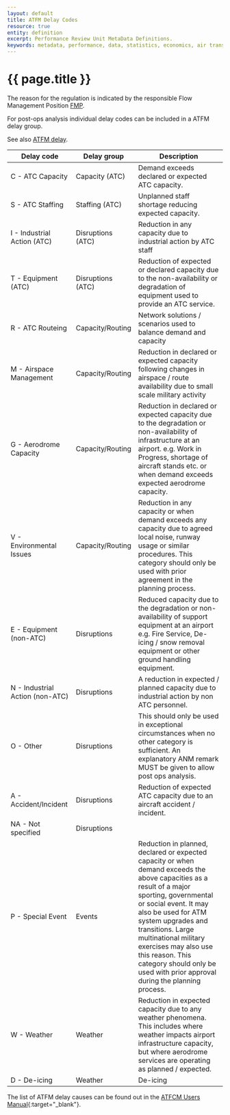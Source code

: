 ```yaml
---
layout: default
title: ATFM Delay Codes
resource: true
entity: definition
excerpt: Performance Review Unit MetaData Definitions.
keywords: metadata, performance, data, statistics, economics, air transport, flights, europe, cost efficiency
---
```

# {{ page.title }}

The reason for the regulation is indicated by the responsible Flow Management Position [FMP][fmp].

For post-ops analysis individual delay codes can be included in a ATFM delay group. 

See also [ATFM delay][atfm_delay].


| Delay code                                             | Delay group       | Description                                                                                                                                                                                                                                                                                                                                                                     |
|--------------------------------------------------------|-------------------|---------------------------------------------------------------------------------------------------------------------------------------------------------------------------------------------------------------------------------------------------------------------------------------------------------------------------------------------------------------------------------|
| C - ATC Capacity                                       | Capacity (ATC)    | Demand exceeds declared or expected ATC capacity.                                                                                                                                                                                                                                                                                                                               |
| S - ATC Staffing                                       | Staffing (ATC)    | Unplanned staff shortage reducing expected capacity.                                                                                                                                                                                                                                                                                                                            |
| I - Industrial Action (ATC)                            | Disruptions (ATC) | Reduction in any capacity due to industrial action by ATC staff                                                                                                                                                                                                                                                                                                                 |
| T - Equipment (ATC)                                    | Disruptions (ATC) | Reduction of expected or declared capacity due to the non-availability or degradation of equipment used to provide an ATC service.                                                                                                                                                                                                                                              |
| R - ATC Routeing                                       | Capacity/Routing  | Network solutions / scenarios used to balance demand and capacity                                                                                                                                                                                                                                                                                                               |
| M - Airspace Management                                | Capacity/Routing  | Reduction in declared or expected capacity following changes in airspace / route availability due to small scale military activity                                                                                                                                                                                                                                              |
| G - Aerodrome Capacity                                 | Capacity/Routing  | Reduction in declared or expected capacity due to the degradation or non-availability of infrastructure at an airport. e.g. Work in Progress, shortage of aircraft stands etc. or when demand exceeds expected aerodrome capacity.  |                   |                                                                                                                                                                                                                                                                                                                                                                                 |
| V - Environmental Issues                               | Capacity/Routing  | Reduction in any capacity or when demand exceeds any capacity due to agreed local noise, runway usage or similar procedures. This category should only be used with prior agreement in the planning process.                                                                                                                                                                    |
| E - Equipment (non-ATC)                                | Disruptions       | Reduced capacity due to the degradation or non-availability of support equipment at an airport e.g. Fire Service, De-icing / snow removal equipment or other ground handling equipment.                                                                                                                                                                                         |
| N - Industrial Action (non-ATC)                        | Disruptions       | A reduction in expected / planned capacity due to industrial action by non ATC personnel.                                                                                                                                                                                                                                                                                       |
| O - Other                                              | Disruptions       | This should only be used in exceptional circumstances when no other category is sufficient. An explanatory ANM remark MUST be given to allow post ops analysis.                                                                                                                                                                                                                 |
| A - Accident/Incident                                  | Disruptions       | Reduction of expected ATC capacity due to an aircraft accident / incident.                                                                                                                                                                                                                                                                                                      |
| NA - Not specified                                     | Disruptions       |                                                                                                                                                                                                                                                                                                                                                                                 |
| P - Special Event                                      | Events            | Reduction in planned, declared or expected capacity or when demand exceeds the above capacities as a result of a major sporting, governmental or social event. It may also be used for ATM system upgrades and transitions. Large multinational military exercises may also use this reason. This category should only be used with prior approval during the planning process. |
| W - Weather                                            | Weather           | Reduction in expected capacity due to any weather phenomena. This includes where weather impacts airport infrastructure capacity, but where aerodrome services are operating as planned / expected.                                                                                                                                                                             |
| D - De-icing                                           | Weather           | De-icing                                                                                             |



The list of ATFM delay causes can be found out in the [ATFCM Users Manual](http://www.cfmu.eurocontrol.int/cfmu/gallery/content/public/library/handbook_supplements/basic_handbook/docu_atfcm_users_manual_latest.pdf){:target="_blank"}. 

[fmp]: <{{ "/references/acronym/fmp.html" | prepend: site.baseurl | prepend: site.url }}> "FMP"
[atfm_delay]: <{{ "/references/definition/atfm_delay.html" | prepend: site.baseurl | prepend: site.url }}> "ATFM delay"